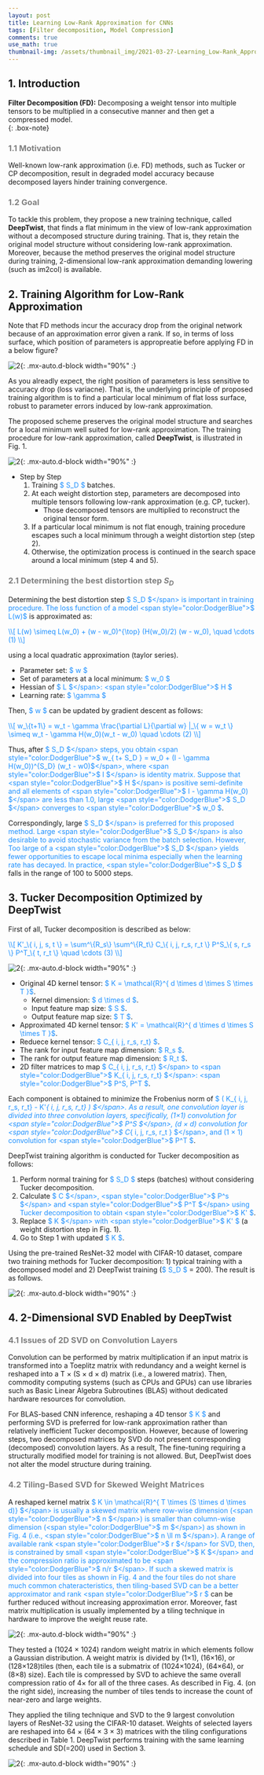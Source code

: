 ```yaml
---
layout: post
title: Learning Low-Rank Approximation for CNNs
tags: [Filter decomposition, Model Compression]
comments: true
use_math: true
thumbnail-img: /assets/thumbnail_img/2021-03-27-Learning_Low-Rank_Approximation_for_CNNs/post.png
---
```


## 1. Introduction   
**Filter Decomposition (FD):** Decomposing a weight tensor into multiple tensors to be multiplied in a consecutive manner and then get a compressed model.  
{: .box-note}

### <span style="color:gray"> 1.1 Motivation </span>

Well-known low-rank approximation (i.e. FD) methods, such as Tucker or CP decomposition, result in degraded model accuracy because decomposed layers hinder training convergence. 

### <span style="color:gray"> 1.2 Goal </span>

To tackle this problem, they propose a new training technique, called **DeepTwist**, that finds a flat minimum in the view of low-rank approximation without a decomposed structure during training.
That is, they retain the original model structure without considering low-rank approximation. Moreover, because the method preserves the original model structure during training, 2-dimensional low-rank approximation demanding lowering (such as im2col) is available.

## 2. Training Algorithm for Low-Rank Approximation


Note that FD methods incur the accuracy drop from the original network because of an approximation error given a rank. If so, in terms of loss surface, which position of parameters is appropreatie before applying FD in a below figure?

![2](https://da2so.github.io/assets/post_img/2021-03-27-Learning_Low-Rank_Approximation_for_CNNs/1.png){: .mx-auto.d-block width="90%" :}


As you alreadly expect, the right position of parameters is less sensitive to accuracy drop (loss variacne). That is, the underlying principle of proposed training algorithm is to find a particular local minimum of flat loss surface, robust to parameter errors induced by low-rank approximation.


The proposed scheme preserves the original model structure and searches for a local minimum well suited for low-rank approximation. The training procedure for low-rank approximation, called **DeepTwist**, is illustrated in Fig. 1.

![2](https://da2so.github.io/assets/post_img/2021-03-27-Learning_Low-Rank_Approximation_for_CNNs/2.png){: .mx-auto.d-block width="90%" :}


- Step by Step
	1. Training <span style="color:DodgerBlue">$ S_D $</span> batches.
	2. At each weight distortion step, parameters are decomposed into multiple tensors following low-rank approximation (e.g. CP, tucker).
		- Those decomposed tensors are multiplied to reconstruct the original tensor form.
	3. If a particular local minimum is not flat enough, training procedure escapes such a local minimum through a weight distortion step (step 2).
	4. Otherwise, the optimization process is continued in the search space around a local minimum (step 4 and 5).



### <span style="color:gray"> 2.1 Determining the best distortion step $S_D$ </span>
	
Determining the best distortion step <span style="color:DodgerBlue">$ S_D $</span> is important in training procedure. The loss function of a model <span style="color:DodgerBlue">$ L(w)$</span> is approximated as: 

<span style="color:DodgerBlue">
\\[
L(w) \simeq L(w_0) + (w - w_0)^{\top} (H(w_0)/2) (w - w_0), \quad \cdots (1)
\\] 
</span>

using a local quadratic approximation (taylor series).

- Parameter set: <span style="color:DodgerBlue">$ w $</span>
- Set of parameters at a local minimum: <span style="color:DodgerBlue">$ w_0 $</span>
- Hessian of <span style="color:DodgerBlue">$ L $</span>: <span style="color:DodgerBlue">$ H $</span>
- Learning rate: <span style="color:DodgerBlue">$ \gamma $</span>

Then, <span style="color:DodgerBlue">$ w $</span> can be updated by gradient descent as follows:

<span style="color:DodgerBlue">
\\[
w_\{t+1\} = w_t - \gamma \frac{\partial L}{\partial w} |_\{ w = w_t \} \simeq w_t - \gamma H(w_0)(w_t - w_0) \quad \cdots (2)
\\] 
</span>


Thus, after <span style="color:DodgerBlue">$ S_D $</span> steps, you obtain <span style="color:DodgerBlue">$ w_\{ t+ S_D \}  = w_0 + (I - \gamma H(w_0))^\{S_D\} (w_t - w0)$</span>, where <span style="color:DodgerBlue">$ I $</span> is identity matrix. Suppose that <span style="color:DodgerBlue">$ H $</span> is positive semi-definite and all elements of <span style="color:DodgerBlue">$ I - \gamma H(w_0) $</span> are less than 1.0, large <span style="color:DodgerBlue">$ S_D $</span> converges to <span style="color:DodgerBlue">$ w_0 $</span>.

Correspondingly, large <span style="color:DodgerBlue">$ S_D $</span> is preferred for this proposed method. Large <span style="color:DodgerBlue">$ S_D $</span> is also desirable to avoid stochastic variance from the batch selection. However, Too large of a <span style="color:DodgerBlue">$ S_D $</span> yields fewer opportunities to escape local minima especially when the learning rate has decayed. In practice, <span style="color:DodgerBlue">$ S_D $</span> falls in the range of 100 to 5000 steps.

## 3. Tucker Decomposition Optimized by DeepTwist

First of all, Tucker decomposition is described as below:

<span style="color:DodgerBlue">
\\[
 K'_\{ i, j, s, t \} = \sum^\{R_s\} \sum^\{R_t\} C_\{ i, j, r_s, r_t \} P^S_\{ s, r_s \} P^T_\{ t, r_t \}  \quad \cdots (3)
\\] 
</span>

![2](https://da2so.github.io/assets/post_img/2021-03-27-Learning_Low-Rank_Approximation_for_CNNs/3.png){: .mx-auto.d-block width="90%" :}


- Original 4D kernel tensor: <span style="color:DodgerBlue">$ K = \mathcal{R}^\{ d \times d \times S \times T \}$</span>.
	- Kernel dimension: <span style="color:DodgerBlue">$ d \times d $</span>.
	- Input feature map size: <span style="color:DodgerBlue">$ S $</span>.
	- Output feature map size: <span style="color:DodgerBlue">$ T $</span>.
- Approximated 4D kernel tensor: <span style="color:DodgerBlue">$ K' = \mathcal{R}^\{ d \times d \times S \times T \}$</span>.
- Reduece kernel tensor: <span style="color:DodgerBlue">$ C_\{ i, j, r_s, r_t\} $</span>.
- The rank for input feature map dimension: <span style="color:DodgerBlue">$ R_s $</span>.
- The rank for output feature map dimension: <span style="color:DodgerBlue">$ R_t $</span>.
- 2D filter matrices to map <span style="color:DodgerBlue">$ C_\{ i, j, r_s, r_t\} $</span> to  <span style="color:DodgerBlue">$ K_\{ i, j, r_s, r_t\} $</span>: <span style="color:DodgerBlue">$ P^S, P^T $</span>.

Each component is obtained to minimize the Frobenius norm of <span style="color:DodgerBlue">$ ( K_\{ i, j, r_s, r_t\} - K'_\{ i, j, r_s, r_t\} ) $</span>. As a result, one convolution layer is divided into three convolution layers, specifically, (1×1) convolution for <span style="color:DodgerBlue">$ P^S $</span>, (d × d) convolution for <span style="color:DodgerBlue">$ C_\{ i, j, r_s, r_t \} $</span>, and (1 × 1) convolution for <span style="color:DodgerBlue">$ P^T $</span>.


DeepTwist training algorithm is conducted for Tucker decomposition as follows:

1. Perform normal training for <span style="color:DodgerBlue">$ S_D $</span> steps (batches) without considering Tucker decomposition.
2. Calculate <span style="color:DodgerBlue">$ C $</span>, <span style="color:DodgerBlue">$ P^s $</span> and <span style="color:DodgerBlue">$ P^T $</span> using Tucker decomposition to obtain <span style="color:DodgerBlue">$ K' $</span>.
3. Replace <span style="color:DodgerBlue">$ K $</span> with <span style="color:DodgerBlue">$ K' $</span> (a weight distortion step in Fig. 1).
4. Go to Step 1 with updated <span style="color:DodgerBlue">$ K $</span>.

Using the pre-trained ResNet-32 model with CIFAR-10 dataset, compare two training methods for Tucker decomposition: 1) typical training with a decomposed model and 2) DeepTwist training (<span style="color:DodgerBlue">$ S_D $</span> = 200). The result is as follows.

![2](https://da2so.github.io/assets/post_img/2021-03-27-Learning_Low-Rank_Approximation_for_CNNs/4.png){: .mx-auto.d-block width="90%" :}


## 4. 2-Dimensional SVD Enabled by DeepTwist


### <span style="color:gray"> 4.1 Issues of 2D SVD on Convolution Layers </span>

Convolution can be performed by matrix multiplication if an input matrix is transformed into a Toeplitz matrix with redundancy and a weight kernel is reshaped into a T × (S × d × d) matrix (i.e., a lowered matrix). Then, commodity computing systems (such as CPUs and GPUs) can use libraries such as Basic Linear Algebra Subroutines (BLAS) without dedicated hardware resources for convolution.

For BLAS-based CNN inference, reshaping a 4D tensor <span style="color:DodgerBlue">$ K $</span> and performing SVD is preferred for low-rank approximation rather than relatively inefficient Tucker decomposition. However, because of lowering steps, two decomposed matrices by SVD do not present corresponding (decomposed) convolution layers. As a result, The fine-tuning requiring a structurally modified model for training is not allowed. But, DeepTwist does not alter the model structure during training.


### <span style="color:gray"> 4.2 Tiling-Based SVD for Skewed Weight Matrices </span>

A reshaped kernel matrix <span style="color:DodgerBlue">$ K \in \mathcal{R}^\{ T \times (S \times d \times d)\} $</span> is usually a skewed matrix where row-wise dimension (<span style="color:DodgerBlue">$ n $</span>) is smaller than column-wise dimension (<span style="color:DodgerBlue">$ m $</span>) as shown in Fig. 4 (i.e., <span style="color:DodgerBlue">$ n \ll m $</span>). A range of available rank <span style="color:DodgerBlue">$ r $</span> for SVD, then, is constrained by small <span style="color:DodgerBlue">$ K $</span> and the compression ratio is approximated
to be <span style="color:DodgerBlue">$ n/r $</span>. If such a skewed matrix is divided into four tiles as shown in Fig. 4 and the four tiles do not share much common chateracteristics, then tiling-based SVD can be a better approximator and rank <span style="color:DodgerBlue">$ r $</span> can be further reduced without increasing approximation error. Moreover, fast matrix multiplication is usually implemented by a tiling technique in hardware to improve the weight reuse rate. 


![2](https://da2so.github.io/assets/post_img/2021-03-27-Learning_Low-Rank_Approximation_for_CNNs/5.png){: .mx-auto.d-block width="90%" :}

They tested a (1024 × 1024) random weight matrix in which elements follow a Gaussian distribution. A weight matrix is divided by (1×1), (16×16), or (128×128)tiles (then, each tile is a submatrix of (1024×1024), (64×64), or (8×8) size). Each tile is compressed by SVD to achieve the same overall compression ratio of 4× for all of the three cases. As described in Fig. 4. (on the right side), increasing the number of tiles tends to increase the count of near-zero and large weights. 


They applied the tiling technique and SVD to the 9 largest convolution layers of ResNet-32 using the CIFAR-10 dataset. Weights of selected layers are reshaped into 64 × (64 × 3 × 3) matrices with the tiling configurations described in Table 1. DeepTwist performs training with the same learning schedule and SD(=200) used in Section 3.

![2](https://da2so.github.io/assets/post_img/2021-03-27-Learning_Low-Rank_Approximation_for_CNNs/6.png){: .mx-auto.d-block width="90%" :}


